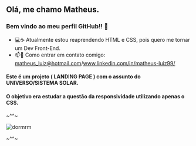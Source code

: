 ## Olá, me chamo Matheus.
### Bem vindo ao meu perfil GitHub!! 👋

- 💻☕ Atualmente estou reaprendendo HTML e CSS, pois quero me tornar um Dev Front-End. 
- 📫📧 Como entrar em contato comigo: matheus_luiz@hotmail.com/www.linkedin.com/in/matheus-luiz99/

#### Este é um projeto ( LANDING PAGE ) com o assunto do UNIVERSO/SISTEMA SOLAR.
#### O objetivo era estudar a questão da responsividade utilizando apenas o CSS.

~^^~

![dormrm](https://user-images.githubusercontent.com/55817291/171970663-7c8a8e36-6263-458d-8f15-ed12996ba008.gif)

~^^~
